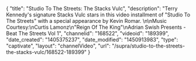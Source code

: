 {
    "title": "Studio To The Streets: The Stacks Vulc",
    "description": "Terry Kennedy's signature Stacks Vulc stars in this video installment of \"Studio To The Streets\" with a special appearance by Kevin Romar. \n\nMusic Courtesy:\nCurtis Lamonz\n\"Reign Of The King\"\nAdrian Swish Presents - Beat The Streets Vol 1",
    "channelid": "168522",
    "videoid": "189399",
    "date_created": "1405375237",
    "date_modified": "1450913983",
    "type": "captivate",
    "layout": "channelVideo",
    "url": "\/supra\/studio-to-the-streets-the-stacks-vulc\/168522-189399"
}